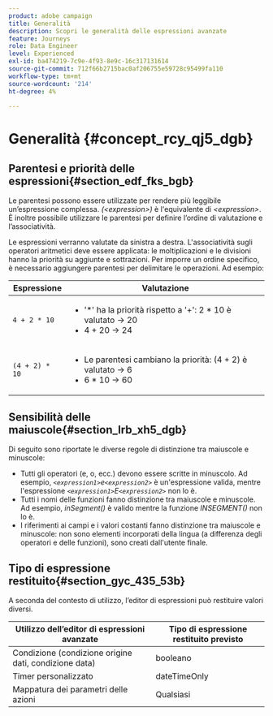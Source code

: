 ```yaml
---
product: adobe campaign
title: Generalità
description: Scopri le generalità delle espressioni avanzate
feature: Journeys
role: Data Engineer
level: Experienced
exl-id: ba474219-7c9e-4f93-8e9c-16c317131614
source-git-commit: 712f66b2715bac0af206755e59728c95499fa110
workflow-type: tm+mt
source-wordcount: '214'
ht-degree: 4%

---
```


# Generalità {#concept_rcy_qj5_dgb}

## Parentesi e priorità delle espressioni{#section_edf_fks_bgb}

Le parentesi possono essere utilizzate per rendere più leggibile un’espressione complessa. _(&lt;expression>)_ è l&#39;equivalente di _&lt;expression>_. È inoltre possibile utilizzare le parentesi per definire l’ordine di valutazione e l’associatività.

Le espressioni verranno valutate da sinistra a destra. L&#39;associatività sugli operatori aritmetici deve essere applicata: le moltiplicazioni e le divisioni hanno la priorità su aggiunte e sottrazioni. Per imporre un ordine specifico, è necessario aggiungere parentesi per delimitare le operazioni. Ad esempio:

<!--```5 + 2 * 10 = 25, and (5 + 2) * 10 = 70```-->

| Espressione | Valutazione |
|--- |--- |
| `4 + 2 * 10` | <ul><li>&#39;*&#39; ha la priorità rispetto a &#39;+&#39;: 2 * 10 è valutato → 20</li><li>4 + 20 → 24</li></ul> |
| `(4 + 2) * 10` | <ul><li>Le parentesi cambiano la priorità: (4 + 2) è valutato → 6</li><li> 6 * 10 → 60</li></ul> |

## Sensibilità delle maiuscole{#section_lrb_xh5_dgb}

Di seguito sono riportate le diverse regole di distinzione tra maiuscole e minuscole:

* Tutti gli operatori (e, o, ecc.) devono essere scritte in minuscolo. Ad esempio, _`<expression1>`e`<expression2>`_ è un&#39;espressione valida, mentre l&#39;espressione _`<expression1>`E`<expression2>`_ non lo è.
* Tutti i nomi delle funzioni fanno distinzione tra maiuscole e minuscole. Ad esempio, _inSegment()_ è valido mentre la funzione _INSEGMENT()_ non lo è.
* I riferimenti ai campi e i valori costanti fanno distinzione tra maiuscole e minuscole: non sono elementi incorporati della lingua (a differenza degli operatori e delle funzioni), sono creati dall&#39;utente finale.

## Tipo di espressione restituito{#section_gyc_435_53b}

A seconda del contesto di utilizzo, l’editor di espressioni può restituire valori diversi.

| Utilizzo dell’editor di espressioni avanzate | Tipo di espressione restituito previsto |
|--- |--- |
| Condizione (condizione origine dati, condizione data) | booleano |
| Timer personalizzato | dateTimeOnly |
| Mappatura dei parametri delle azioni | Qualsiasi |
